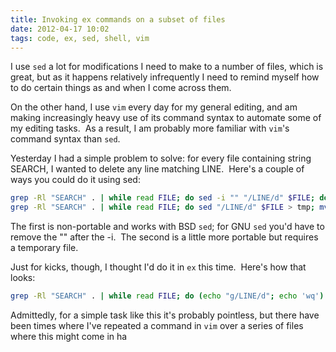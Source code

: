 ```yaml
---
title: Invoking ex commands on a subset of files
date: 2012-04-17 10:02
tags: code, ex, sed, shell, vim
---
```


I use `sed` a lot for modifications I need to make to a number of
files, which is great, but as it happens relatively infrequently I need to
remind myself how to do certain things as and when I come across them.

On the other hand, I use `vim` every day for my general editing, and
am making increasingly heavy use of its command syntax to automate some of my
editing tasks.  As a result, I am probably more familiar with `vim`'s
command syntax than `sed`.

Yesterday I had a simple problem to solve: for every file containing string
SEARCH, I wanted to delete any line matching LINE.  Here's a couple of ways you
could do it using sed:

``` bash
grep -Rl "SEARCH" . | while read FILE; do sed -i "" "/LINE/d" $FILE; done
grep -Rl "SEARCH" . | while read FILE; do sed "/LINE/d" $FILE > tmp; mv tmp $FILE ; done
```

The first is non-portable and works with BSD `sed`; for GNU
`sed` you'd have to remove the "" after the -i.  The second is a
little more portable but requires a temporary file.

Just for kicks, though, I thought I'd do it in `ex` this time. 
Here's how that looks:

``` bash
grep -Rl "SEARCH" . | while read FILE; do (echo "g/LINE/d"; echo 'wq') | ex -s FILE; done
```

Admittedly, for a simple task like this it's probably pointless, but there have
been times where I've repeated a command in `vim` over a series of
files where this might come in ha

